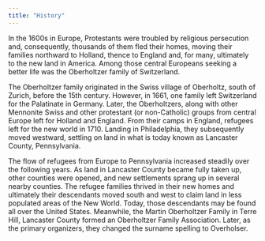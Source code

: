 ```yaml
---
title: "History"
---
```


In the 1600s in Europe, Protestants were troubled by religious persecution and, consequently, thousands of them fled their homes, moving their families northward to Holland, thence to England and, for many, ultimately to the new land in America. Among those central Europeans seeking a better life was the Oberholtzer family of Switzerland.

The Oberholtzer family originated in the Swiss village of Oberholtz, south of Zurich, before the 15th century. However, in 1661, one family left Switzerland for the Palatinate in Germany. Later, the Oberholtzers, along with other Mennonite Swiss and other protestant (or non-Catholic) groups from central Europe left for Holland and England. From their camps in England, refugees left for the new world in 1710. Landing in Philadelphia, they subsequently moved westward, settling on land in what is today known as Lancaster County, Pennsylvania.

The flow of refugees from Europe to Pennsylvania increased steadily over the following years. As land in Lancaster County became fully taken up, other counties were opened, and new settlements sprang up in several nearby counties. The refugee families thrived in their new homes and ultimately their descendants moved south and west to claim land in less populated areas of the New World. Today, those descendants may be found all over the United States. Meanwhile, the Martin Oberholtzer Family in Terre Hill, Lancaster County formed an Oberholtzer Family Association. Later, as the primary organizers, they changed the surname spelling to Overholser.
